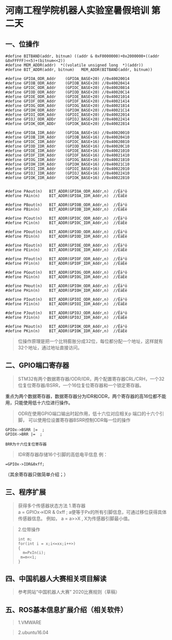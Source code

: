 # 河南工程学院机器人实验室暑假培训 第二天 

## 一、位操作
```
#define BITBAND(addr, bitnum) ((addr & 0xF0000000)+0x2000000+((addr &0xFFFFF)<<5)+(bitnum<<2)) 
#define MEM_ADDR(addr)  *((volatile unsigned long  *)(addr)) 
#define BIT_ADDR(addr, bitnum)   MEM_ADDR(BITBAND(addr, bitnum)) 

#define GPIOA_ODR_Addr    (GPIOA_BASE+20) //0x40020014
#define GPIOB_ODR_Addr    (GPIOB_BASE+20) //0x40020414 
#define GPIOC_ODR_Addr    (GPIOC_BASE+20) //0x40020814 
#define GPIOD_ODR_Addr    (GPIOD_BASE+20) //0x40020C14 
#define GPIOE_ODR_Addr    (GPIOE_BASE+20) //0x40021014 
#define GPIOF_ODR_Addr    (GPIOF_BASE+20) //0x40021414    
#define GPIOG_ODR_Addr    (GPIOG_BASE+20) //0x40021814   
#define GPIOH_ODR_Addr    (GPIOH_BASE+20) //0x40021C14    
#define GPIOI_ODR_Addr    (GPIOI_BASE+20) //0x40022014 
#define GPIOJ_ODR_ADDr    (GPIOJ_BASE+20) //0x40022414
#define GPIOK_ODR_ADDr    (GPIOK_BASE+20) //0x40022814

#define GPIOA_IDR_Addr    (GPIOA_BASE+16) //0x40020010 
#define GPIOB_IDR_Addr    (GPIOB_BASE+16) //0x40020410 
#define GPIOC_IDR_Addr    (GPIOC_BASE+16) //0x40020810 
#define GPIOD_IDR_Addr    (GPIOD_BASE+16) //0x40020C10 
#define GPIOE_IDR_Addr    (GPIOE_BASE+16) //0x40021010 
#define GPIOF_IDR_Addr    (GPIOF_BASE+16) //0x40021410 
#define GPIOG_IDR_Addr    (GPIOG_BASE+16) //0x40021810 
#define GPIOH_IDR_Addr    (GPIOH_BASE+16) //0x40021C10 
#define GPIOI_IDR_Addr    (GPIOI_BASE+16) //0x40022010 
#define GPIOJ_IDR_Addr    (GPIOJ_BASE+16) //0x40022410 
#define GPIOK_IDR_Addr    (GPIOK_BASE+16) //0x40022810 


#define PAout(n)   BIT_ADDR(GPIOA_ODR_Addr,n)  //Êä³ö 
#define PAin(n)    BIT_ADDR(GPIOA_IDR_Addr,n)  //ÊäÈë 

#define PBout(n)   BIT_ADDR(GPIOB_ODR_Addr,n)  //Êä³ö 
#define PBin(n)    BIT_ADDR(GPIOB_IDR_Addr,n)  //ÊäÈë 

#define PCout(n)   BIT_ADDR(GPIOC_ODR_Addr,n)  //Êä³ö 
#define PCin(n)    BIT_ADDR(GPIOC_IDR_Addr,n)  //ÊäÈë 

#define PDout(n)   BIT_ADDR(GPIOD_ODR_Addr,n)  //Êä³ö 
#define PDin(n)    BIT_ADDR(GPIOD_IDR_Addr,n)  //ÊäÈë 

#define PEout(n)   BIT_ADDR(GPIOE_ODR_Addr,n)  //Êä³ö 
#define PEin(n)    BIT_ADDR(GPIOE_IDR_Addr,n)  //ÊäÈë

#define PFout(n)   BIT_ADDR(GPIOF_ODR_Addr,n)  //Êä³ö 
#define PFin(n)    BIT_ADDR(GPIOF_IDR_Addr,n)  //ÊäÈë

#define PGout(n)   BIT_ADDR(GPIOG_ODR_Addr,n)  //Êä³ö 
#define PGin(n)    BIT_ADDR(GPIOG_IDR_Addr,n)  //ÊäÈë

#define PHout(n)   BIT_ADDR(GPIOH_ODR_Addr,n)  //Êä³ö 
#define PHin(n)    BIT_ADDR(GPIOH_IDR_Addr,n)  //ÊäÈë

#define PIout(n)   BIT_ADDR(GPIOI_ODR_Addr,n)  //Êä³ö 
#define PIin(n)    BIT_ADDR(GPIOI_IDR_Addr,n)  //ÊäÈë

#define PJout(n)   BIT_ADDR(GPIOJ_ODR_Addr,n)  //Êä³ö 
#define PJin(n)    BIT_ADDR(GPIOJ_IDR_Addr,n)  //ÊäÈë

#define PKout(n)   BIT_ADDR(GPIOK_ODR_Addr,n)  //Êä³ö 
#define PKin(n)    BIT_ADDR(GPIOK_IDR_Addr,n)  //ÊäÈë

```
>位操作原理是把一个比特膨胀分成32位，每位都分配一个地址，这样就有32个地址，通过地址直接访问。

## 二、GPIO端口寄存器
>STM32有两个数据寄存器/ODR/IDR，两个配置寄存器CRL/CRH，一个32位复位寄存器/BSRR，一个16位复位寄存器和一个锁定寄存器。

重点为两个数据寄存器，数据寄存器分为IDR和ODR，两个寄存器的高16位都不能用，只能使用低十六位进行操作。

>ODR在使用GPIO端口输出时起作用，低十六位对应相关p
端口的十六个引脚，
>可以使用位设置寄存器BSRR控制ODR每一位的操作
```
GPIOx->BSRR |=  ;
GPIOX->BRR |=  ;

BRR为十六位复位寄存器

```

>IDR寄存器存储16个引脚的高低电平信息
例：
```
=GPIOx->IDR&0xff;

```
（其余寄存器只做简单介绍；）

## 三、程序扩展

> 获得多个传感器状态方法
> 1.寄存器  
> a = GPIOx->IDR & 0xff ;
> a便等于Px的所有引脚信息，可通过移位获得具体传感器信息。
> 例如， a = a>>X , X为传感器引脚最小值。

> 2.位带操作
> ```
> int m;
> for(int i = x;i<=xx;i++>)
> {
>   m=PxIn(i);
>  m=m<<1;
> }
> ```

## 四、中国机器人大赛相关项目解读
>参考网站“中国机器人大赛” 2020比赛规则（草稿）
## 五、ROS基本信息扩展介绍（相关软件）
 > 1.VMWARE
 
 > 2.ubuntu16.04

